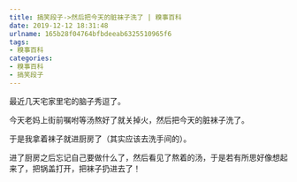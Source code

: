 ```yaml
---
title: 搞笑段子->然后把今天的脏袜子洗了 | 糗事百科
date: 2019-12-12 18:31:48
urlname: 165b28f04764bfbdeeab6325510965f6
tags: 
- 糗事百科
categories:
- 糗事百科
- 搞笑段子
---
```

最近几天宅家里宅的脑子秀逗了。

今天老妈上街前嘱咐等汤熬好了就关掉火，然后把今天的脏袜子洗了。

于是我拿着袜子就进厨房了（其实应该去洗手间的）。

进了厨房之后忘记自己要做什么了，然后看见了熬着的汤，于是若有所思好像想起来了，把锅盖打开，把袜子扔进去了！


